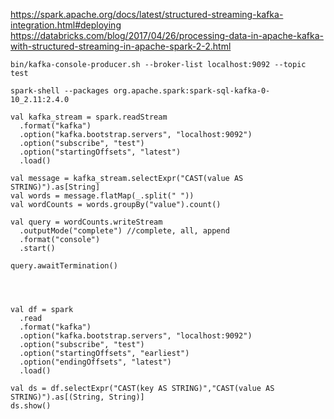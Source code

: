 https://spark.apache.org/docs/latest/structured-streaming-kafka-integration.html#deploying
https://databricks.com/blog/2017/04/26/processing-data-in-apache-kafka-with-structured-streaming-in-apache-spark-2-2.html
```
bin/kafka-console-producer.sh --broker-list localhost:9092 --topic test
```
```
spark-shell --packages org.apache.spark:spark-sql-kafka-0-10_2.11:2.4.0
```

```
val kafka_stream = spark.readStream
  .format("kafka")
  .option("kafka.bootstrap.servers", "localhost:9092")
  .option("subscribe", "test")
  .option("startingOffsets", "latest")
  .load()
  
val message = kafka_stream.selectExpr("CAST(value AS STRING)").as[String]
val words = message.flatMap(_.split(" "))
val wordCounts = words.groupBy("value").count()

val query = wordCounts.writeStream
  .outputMode("complete") //complete, all, append
  .format("console")
  .start()

query.awaitTermination()




val df = spark
  .read
  .format("kafka")
  .option("kafka.bootstrap.servers", "localhost:9092")
  .option("subscribe", "test")
  .option("startingOffsets", "earliest")
  .option("endingOffsets", "latest")
  .load()
  
val ds = df.selectExpr("CAST(key AS STRING)","CAST(value AS STRING)").as[(String, String)]
ds.show()
  
```
